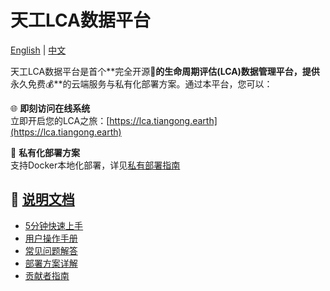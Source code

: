 # 天工LCA数据平台

[English](./README.md) | [中文](./README_CN.md)

天工LCA数据平台是首个**完全开源🚀**的生命周期评估(LCA)数据管理平台，提供**永久免费💰**的云端服务与私有化部署方案。通过本平台，您可以：

🌐 **即刻访问在线系统**  
立即开启您的LCA之旅：[https://lca.tiangong.earth](https://lca.tiangong.earth)

🐳 **私有化部署方案**  
支持Docker本地化部署，详见[私有部署指南](https://docs.tiangong.earth/docs/deploy/local-deploy)

## 📖 [说明文档](https://docs.tiangong.earth/)

- [5分钟快速上手](https://docs.tiangong.earth/docs/category/quick-start)
- [用户操作手册](https://docs.tiangong.earth/docs/category/user-guide)
- [常见问题解答](https://docs.tiangong.earth/docs/category/faq)
- [部署方案详解](https://docs.tiangong.earth/docs/category/deloyment)
- [贡献者指南](https://docs.tiangong.earth/docs/category/contributing--development)
